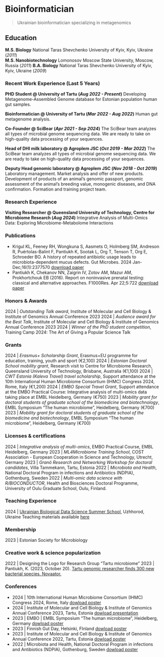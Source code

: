 # Bioinformatician
> Ukrainian bioinformatician specializing in metagenomics

## Education
**M.S. Biology** National Taras Shevchenko University of Kyiv, Kyiv, Ukraine (_2011_)  
**M.S. Nanobiotechnology** Lomonosov Moscow State University, Moscow, Russia (_2011_) 
**B.A. Biology** National Taras Shevchenko University of Kyiv, Kyiv, Ukraine (_2009_)  

### Recent Work Experience (Last 5 Years)
**PHD Student @ University of Tartu (_Aug 2022 - Present_)**
Developing Metagenome-Assembled Genome database for Estonian population human gut samples.

**Bioinformatician @ University of Tartu (_Mar 2022 - Aug 2022_)**
Human gut metagenome analysis.

**Co-Founder @ SciBear (_Apr 2021 - Sep 2024_)**
The SciBear team analyzes all types of microbial genome sequencing data. We are ready to take on high-quality data processing of your sequences.

**Head of DHI milk laboratory @ Agroplem JSC (_Oct 2019 - Mar 2022_)**
The SciBear team analyzes all types of microbial genome sequencing data. We are ready to take on high-quality data processing of your sequences.

**Deputy Head genomic laboratory @ Agroplem JSC (_Nov 2018 - Oct 2019_)**
Laboratory management. Market analysis and offer of new products. Development of products of an animal’s genomic passport, genomic assessment of the animal’s breeding value, monogenic diseases, and DNA confirmation. Formation and training project team.

### Research Experience
**Visiting Researcher @ Queensland University of Technology, Centre for Microbiome Research (_Aug 2024_)**
Integrative Analysis of Multi-Omics Data: Exploring Microbiome-Metabolome Interactions

### Publications
*   Krigul KL, Feeney RH, Wongkuna S, Aasmets O, Holmberg SM, Andreson R, Puértolas-Balint F, Pantiukh K, Sootak L, Org T, Tenson T, Org E, Schroeder BO. A history of repeated antibiotic usage leads to microbiota-dependent mucus defects. Gut Microbes. 2024 Jan-Dec;16(1):2377570
[download paper](https://doi.org/10.1080/19490976.2024.2377570)
*   Pantiukh K, Chekanov NN, Zaigrin IV, Zotov AM, Mazur AM, Prokhortchouk EB (2016). Report on noninvasive prenatal testing: classical and alternative approaches. F1000Res. Apr 22;5:722
[download paper](https://www.ncbi.nlm.nih.gov/pmc/articles/PMC5054814/pdf/f1000research-5-8865.pdf)

### Honors & Awards

2024 | <i>Outstanding Talk award</i>, Institute of Molecular and Cell Biology & Institute of Genomics Annual Conference 2023
2024 | <i>Audience award for the Best Talk</i>, Institute of Molecular and Cell Biology & Institute of Genomics Annual Conference 2023
2024 | <i>Winner of the PhD student competition</i>, Training Camp 2024: The Art of Giving a Popular Science Talk

### Grants

2024 | <i>Erasmus+ Scholarship Grant</i>, Erasmus+EU programme for education, training, youth and sport (€2,100)
2024 | <i>Estonian Doctoral School mobility grant</i>, Research visit to Centre for Microbiome Research, Queensland University of Technology, Brisbane, Australia (€1,100)
2024 | <i>CWT Estonia (Kaleva Travel) travel scholarship</i>, Support attendance at the 10th International Human Microbiome Consortium (IHMC) Congress 2024, Rome, Italy (€1,200)
2024 | <i>EMBO Special Travel Grant</i>, Support attendance at the EMBO Practical Course: Integrative analysis of multi-omics data taking place at EMBL Heidelberg, Germany (€750)
2023 | <i>Mobility grant for doctoral students of graduate school of the biomedicine and biotechnology</i>, EMBL Symposium “The human microbiome”, Heidelberg, Germany (€700)
2023 | <i>Mobility grant for doctoral students of graduate school of the biomedicine and biotechnology</i>, EMBL Symposium “The human microbiome”, Heidelberg, Germany (€700)

### Licenses & certifications

2024 | <i>Integrative analysis of multi-omics</i>, EMBO Practical Course, EMBL Heidelberg, Germany
2023 | <i>ML4Microbiome Training School</i>, COST Association - European Cooperation in Science and Technology, Utrecht, Germany
2023 | <i>Granö Research and Networking Workshop for doctoral candidates</i>, Villa Tammekann, Tartu, Estonia
2022 | <i>Microbiota and Health</i>, National Doctoral Program in infections and Antibiotics (NDPIA), Gothenburg, Sweden
2022 | <i>Multi-omic data science with R/BIOCONDUCTOR</i>, Health and Biosciences Doctoral Programme, University of Oulu Graduate School, Oulu, Finland.

### Teaching Experience

2024 | [Ukrainian Biological Data Science Summer School](bds3.org/home), Uzhhorod, Ukraine
Teaching materials available [here](https://github.com/Chartiza/UBDS-3_2024)

### Membership
2023 | Estonian Society for Microbiology

### Creative work & science popularization
2022 | Designing the Logo for Research Group “Tartu microbiome”
2023 | Pantiukh, K. (2023, October 20). [Tartu genomic researcher finds 300 new bacterial species. Novaator.](https://news.err.ee/1609141072/3-minute-lecture-tartu-genomic-researcher-finds-300-new-bacterial-species)

### Conferences
*   2024 | 10th International Human Microbiome Consortium (IHMC) Congress 2024, Rome, Italy
[dowload poster](https://github.com/Chartiza/Posters/blob/main/2024-06_IHMC_pantiukh.pdf)
*   2024 | Institute of Molecular and Cell Biology & Institute of Genomics Annual Conference 2023, Tartu, Estonia
[dowload presentation](https://github.com/Chartiza/Posters/blob/main/2024-01_PhD_conference_pantiukh_final.pdf)
*   2023 | EMBO | EMBL Symposium “The human microbiome”, Heidelberg, Germany
[dowload poster](https://github.com/Chartiza/Posters/blob/main/2023-09_EMBL.pdf)
*   2023 | Finnish Gut Day, Helsinki, FInland
[dowload poster](https://github.com/Chartiza/Posters/blob/main/2023-01_PhD_conferece_FINAL.png)
*   2023 | Institute of Molecular and Cell Biology & Institute of Genomics Annual Conference 2022, Tartu, Estonia
[dowload poster](https://github.com/Chartiza/Posters/blob/main/2023-01_PhD_conferece_FINAL.png)
*   2022 | Microbiota and Health, National Doctoral Program in infections and Antibiotics (NDPIA), Gothenburg, Sweden
[dowload poster](https://github.com/Chartiza/Posters/blob/main/2022-11_Microbiota_and_Health_course.pdf)

